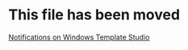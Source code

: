  # This file has been moved

[Notifications on Windows Template Studio](https://github.com/microsoft/WindowsTemplateStudio/blob/release/docs/UWP/notifications.vb.md)
